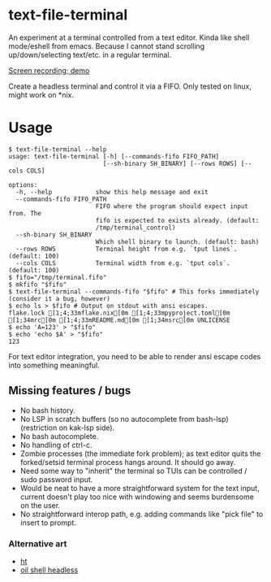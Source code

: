 # text-file-terminal

An experiment at a terminal controlled from a text editor. Kinda like shell mode/eshell from emacs. Because I cannot stand scrolling up/down/selecting text/etc. in a regular terminal.

[Screen recording; demo](https://github.com/user-attachments/assets/6f5c741a-5199-4045-9a1b-b3a782d8663d)

Create a headless terminal and control it via a FIFO. Only tested on linux, might work on *nix.

# Usage

```console
$ text-file-terminal --help
usage: text-file-terminal [-h] [--commands-fifo FIFO_PATH]
                          [--sh-binary SH_BINARY] [--rows ROWS] [--cols COLS]

options:
  -h, --help            show this help message and exit
  --commands-fifo FIFO_PATH
                        FIFO where the program should expect input from. The
                        fifo is expected to exists already. (default:
                        /tmp/terminal_control)
  --sh-binary SH_BINARY
                        Which shell binary to launch. (default: bash)
  --rows ROWS           Terminal height from e.g. `tput lines`. (default: 100)
  --cols COLS           Terminal width from e.g. `tput cols`. (default: 100)
$ fifo="/tmp/terminal.fifo"
$ mkfifo "$fifo"
$ text-file-terminal --commands-fifo "$fifo" # This forks immediately (consider it a bug, however)
$ echo ls > $fifo # Output on stdout with ansi escapes.
flake.lock [1;4;33mflake.nix[0m [1;4;33mpyproject.toml[0m [1;34mrc[0m [1;4;33mREADME.md[0m [1;34msrc[0m UNLICENSE
$ echo 'A=123' > "$fifo"
$ echo 'echo $A' > "$fifo"
123
```

For text editor integration, you need to be able to render ansi escape codes into something meaningful.

## Missing features / bugs

- No bash history.
- No LSP in scratch buffers (so no autocomplete from bash-lsp) (restriction on kak-lsp side).
- No bash autocomplete.
- No handling of ctrl-c.
- Zombie processes (the immediate fork problem); as text editor quits the forked/setsid terminal process hangs around. It should go away.
- Need some way to "inherit" the terminal so TUIs can be controlled / sudo password input.
- Would be neat to have a more straightforward system for the text input, current doesn't play too nice with windowing and seems burdensome on the user.
- No straightforward interop path, e.g. adding commands like "pick file" to insert to prompt.

### Alternative art

- [ht](https://github.com/andyk/ht)
- [oil shell headless](https://www.oilshell.org/blog/2023/12/screencasts.html#headless-protocol-oils-web_shell)
